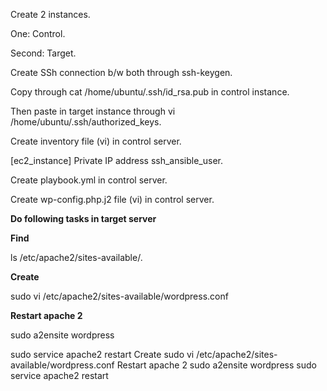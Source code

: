 Create 2 instances.

One: Control.

Second: Target.

Create SSh connection b/w both through ssh-keygen.

Copy through cat /home/ubuntu/.ssh/id_rsa.pub in control instance.

Then paste in target instance through vi /home/ubuntu/.ssh/authorized_keys.

Create inventory file (vi) in control server.

[ec2_instance]
Private IP address ssh_ansible_user.

Create playbook.yml in control server.

Create wp-config.php.j2 file (vi) in control server.

**Do following tasks in target server**

**Find**

ls /etc/apache2/sites-available/.

**Create**

sudo vi /etc/apache2/sites-available/wordpress.conf

**Restart apache 2**

sudo a2ensite wordpress

sudo service apache2 restart
Create 
sudo vi /etc/apache2/sites-available/wordpress.conf
Restart apache 2
sudo a2ensite wordpress
sudo service apache2 restart
